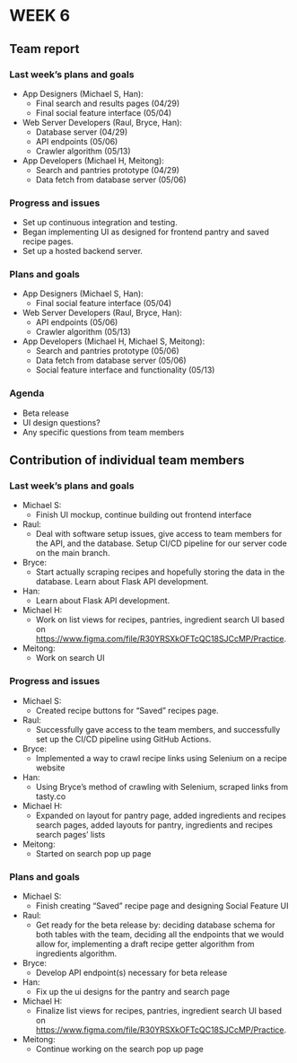 # WEEK 6
## Team report
### Last week’s plans and goals
- App Designers (Michael S, Han):
    - Final search and results pages (04/29)
    - Final social feature interface (05/04)
- Web Server Developers (Raul, Bryce, Han):
    - Database server (04/29)
    - API endpoints (05/06)
    - Crawler algorithm (05/13)
- App Developers (Michael H, Meitong):
    - Search and pantries prototype (04/29)
    - Data fetch from database server (05/06)
### Progress and issues
- Set up continuous integration and testing.
- Began implementing UI as designed for frontend pantry and saved recipe pages.
- Set up a hosted backend server.
### Plans and goals
- App Designers (Michael S, Han):
    - Final social feature interface (05/04)
- Web Server Developers (Raul, Bryce, Han):
    - API endpoints (05/06)
    - Crawler algorithm (05/13)
- App Developers (Michael H, Michael S, Meitong):
    - Search and pantries prototype (05/06)
    - Data fetch from database server (05/06)
    - Social feature interface and functionality (05/13)
### Agenda
- Beta release
- UI design questions?
- Any specific questions from team members

## Contribution of individual team members
### Last week’s plans and goals
- Michael S:
    - Finish UI mockup, continue building out frontend interface
- Raul:
    - Deal with software setup issues, give access to team members for the API, and the database. Setup CI/CD pipeline for our server code on the main branch.
- Bryce:
    - Start actually scraping recipes and hopefully storing the data in the database. Learn about Flask API development.
- Han: 
    - Learn about Flask API development.
- Michael H:
    - Work on list views for recipes, pantries, ingredient search UI based on https://www.figma.com/file/R30YRSXkOFTcQC18SJCcMP/Practice.
- Meitong:
    - Work on search UI
### Progress and issues
- Michael S:
    - Created recipe buttons for “Saved” recipes page.
- Raul:
    - Successfully gave access to the team members, and successfully set up the CI/CD pipeline using GitHub Actions.
- Bryce:
    - Implemented a way to crawl recipe links using Selenium on a recipe website
- Han: 
    - Using Bryce’s method of crawling with Selenium, scraped links from tasty.co 
- Michael H:
    - Expanded on layout for pantry page, added ingredients and recipes search pages, added layouts for pantry, ingredients and recipes search pages’ lists
- Meitong:
    - Started on search pop up page
### Plans and goals
- Michael S:
    - Finish creating “Saved” recipe page and designing Social Feature UI
- Raul:
    - Get ready for the beta release by: deciding database schema for both tables with the team, deciding all the endpoints that we would allow for, implementing a draft recipe getter algorithm from ingredients algorithm.
- Bryce:
    - Develop API endpoint(s) necessary for beta release
- Han: 
    - Fix up the ui designs for the pantry and search page
- Michael H:
    - Finalize list views for recipes, pantries, ingredient search UI based on https://www.figma.com/file/R30YRSXkOFTcQC18SJCcMP/Practice.
- Meitong:
    - Continue working on the search pop up page
